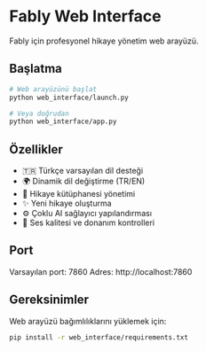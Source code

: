 # Fably Web Interface

Fably için profesyonel hikaye yönetim web arayüzü.

## Başlatma

```bash
# Web arayüzünü başlat
python web_interface/launch.py

# Veya doğrudan
python web_interface/app.py
```

## Özellikler

- 🇹🇷 Türkçe varsayılan dil desteği
- 🌍 Dinamik dil değiştirme (TR/EN)
- 📖 Hikaye kütüphanesi yönetimi
- ✨ Yeni hikaye oluşturma
- ⚙️ Çoklu AI sağlayıcı yapılandırması
- 🎵 Ses kalitesi ve donanım kontrolleri

## Port

Varsayılan port: 7860
Adres: http://localhost:7860

## Gereksinimler

Web arayüzü bağımlılıklarını yüklemek için:

```bash
pip install -r web_interface/requirements.txt
```
